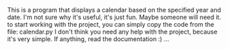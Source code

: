 This is a program that displays a calendar based on the specified year and date.
I'm not sure why it's useful, it's just fun. Maybe someone will need it.
to start working with the project, you can simply copy the code from the file: calendar.py
I don't think you need any help with the project, because it's very simple. If anything, read the documentation :)
...
